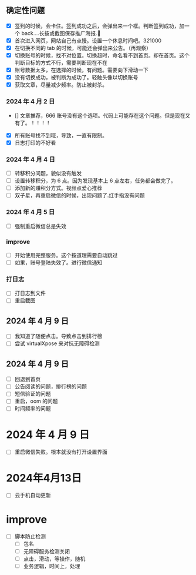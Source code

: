 ## 确定性问题

- [x] 签到的时候，会卡住。签到成功之后，会弹出来一个框。判断签到成功，加一个 back....长按或截图保存推广海报.
- [x] 首次进入网页，网站自己有点慢。设置一个休息时间吧。3*2*1000
- [x] 在切换不同的 tab 的时候，可能还会弹出来公告。（再观察）
- [x] 切换账号的时候，找不对位置。切换超时，命名看不到首页。却在首页。这个判断目标的方式不行，需要判断现在不在
- [x] 账号数据太多，在选择的时候，有问题。需要向下滑动一下
- [x] 没有切换成功，被判断为成功了。轻触头像以切换账号
- [x] 获取文章，尽量减少频率。防止被封杀。

### 2024 年 4 月 2 日

- [] 文章推荐，666 账号没有这个选项。代码上可能存在这个问题。但是现在又有了。！！！！
- [x] 所有账号找不到哦，导致，一直有限制。
- [x] 日志打印的不好看

### 2024 年 4 月 4 日

- [ ] 转移积分问题，貌似没有触发
- [ ] 设置转移积分，为 6 点。因为发现基本上 6 点左右，任务都会做完了。
- [ ] 添加新的赚积分方式。视频点爱心推荐
- [ ] 双子星，再重启微信的时候，出现问题了.红手指没有问题

### 2024 年 4 月 5 日

- [ ] 强制重启微信总是失效

### improve

- [ ] 开始使用完整服务。这个按道理需要自动跳过
- [ ] 如果，账号登陆失效了。进行微信通知

### 打日志

- [ ] 打日志到文件
- [ ] 重启截图

## 2024 年 4 月 9 日

- [ ] 我知道了随便点击。导致点击到排行榜
- [ ] 尝试 virtualXpose 来对抗无障碍检测

## 2024 年 4 月 9 日

- [ ] 回退到首页
- [ ] 公告阅读的问题，排行榜的问题
- [ ] 短信验证的问题
- [ ] 重启，oom 的问题
- [ ] 时间频率的问题

# 2024 年 4 月 9 日

- [ ] 重启微信失败。根本就没有打开设置界面
  
# 2024年4月13日
- [ ] 云手机自动更新

# improve
- [ ] 脚本防止检测
  - [ ] 包名
  - [ ] 无障碍服务检测关闭
  - [ ] 点击，滑动，等操作，随机
  - [ ] 业务逻辑，时间上，处理 